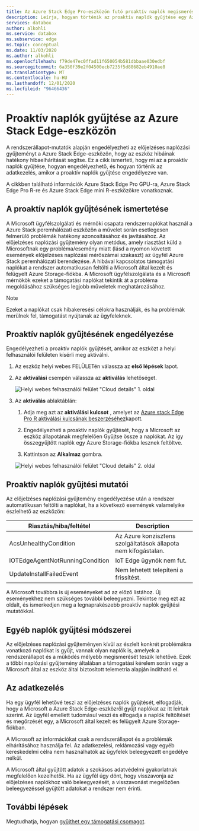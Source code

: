 ```yaml
---
title: Az Azure Stack Edge Pro-eszközön futó proaktív naplók megismerése
description: Leírja, hogyan történik az proaktív naplók gyűjtése egy Azure Stack Edge Pro-eszközön.
services: databox
author: alkohli
ms.service: databox
ms.subservice: edge
ms.topic: conceptual
ms.date: 11/03/2020
ms.author: alkohli
ms.openlocfilehash: f79de47ec0ffad11f650054b581dbbaae030edbf
ms.sourcegitcommit: 6a350f39e2f04500ecb7235f5d88682eb4910ae8
ms.translationtype: MT
ms.contentlocale: hu-HU
ms.lasthandoff: 12/01/2020
ms.locfileid: "96466436"
---
```

# <a name="proactive-log-collection-on-your-azure-stack-edge-device"></a>Proaktív naplók gyűjtése az Azure Stack Edge-eszközön

A rendszerállapot-mutatók alapján engedélyezheti az előjelzéses naplózási gyűjteményt a Azure Stack Edge-eszközön, hogy az eszköz hibáinak hatékony hibaelhárítását segítse. Ez a cikk ismerteti, hogy mi az a proaktív naplók gyűjtése, hogyan engedélyezhető, és hogyan történik az adatkezelés, amikor a proaktív naplók gyűjtése engedélyezve van.
   
A cikkben található információk Azure Stack Edge Pro GPU-ra, Azure Stack Edge Pro R-re és Azure Stack Edge mini R-eszközökre vonatkoznak.

## <a name="about-proactive-log-collection"></a>A proaktív naplók gyűjtésének ismertetése

A Microsoft ügyfélszolgálati és mérnöki csapata rendszernaplókat használ a Azure Stack peremhálózati eszközön a művelet során esetlegesen felmerülő problémák hatékony azonosításához és javításához. Az előjelzéses naplózási gyűjtemény olyan metódus, amely riasztást küld a Microsoftnak egy probléma/esemény miatt (lásd a nyomon követett események előjelzéses naplózási mérőszámai szakaszt) az ügyfél Azure Stack peremhálózati berendezése. A hibával kapcsolatos támogatási naplókat a rendszer automatikusan feltölti a Microsoft által kezelt és felügyelt Azure Storage-fiókba. A Microsoft ügyfélszolgálata és a Microsoft mérnökök ezeket a támogatási naplókat tekintik át a probléma megoldásához szükséges legjobb műveletek meghatározásához.    

> [!NOTE]
> Ezeket a naplókat csak hibakeresési célokra használják, és ha problémák merülnek fel, támogatást nyújtanak az ügyfeleknek. 


## <a name="enabling-proactive-log-collection"></a>Proaktív naplók gyűjtésének engedélyezése

Engedélyezheti a proaktív naplók gyűjtését, amikor az eszközt a helyi felhasználói felületen kísérli meg aktiválni. 

1. Az eszköz helyi webes FELÜLETén válassza az **első lépések** lapot.
2. Az **aktiválási** csempén válassza az **aktiválás** lehetőséget. 

    ![Helyi webes felhasználói felület "Cloud details" 1. oldal](./media/azure-stack-edge-pro-r-deploy-activate/activate-1.png)
    
3. Az **aktiválás** ablaktáblán:
    1. Adja meg azt az **aktiválási kulcsot** , amelyet az [Azure stack Edge Pro R aktiválási kulcsának beszerzéséhez](azure-stack-edge-pro-r-deploy-prep.md#get-the-activation-key)kapott.

    1. Engedélyezheti a proaktív naplók gyűjtését, hogy a Microsoft az eszköz állapotának megfelelően Gyűjtse össze a naplókat. Az így összegyűjtött naplók egy Azure Storage-fiókba lesznek feltöltve.
    
    1. Kattintson az **Alkalmaz** gombra.

    ![Helyi webes felhasználói felület "Cloud details" 2. oldal](./media/azure-stack-edge-pro-r-deploy-activate/activate-2.png)



## <a name="proactive-log-collection-indicators"></a>Proaktív naplók gyűjtési mutatói

Az előjelzéses naplózási gyűjtemény engedélyezése után a rendszer automatikusan feltölti a naplókat, ha a következő események valamelyike észlelhető az eszközön:  


|Riasztás/hiba/feltétel  |Description  |
|---------|---------|
|AcsUnhealthyCondition     |Az Azure konzisztens szolgáltatások állapota nem kifogástalan.         |
|IOTEdgeAgentNotRunningCondition      |IoT Edge ügynök nem fut.         |
|UpdateInstallFailedEvent | Nem lehetett telepíteni a frissítést.        |

 
A Microsoft továbbra is új eseményeket ad az előző listához. Új eseményekhez nem szükséges további beleegyezni. Tekintse meg ezt az oldalt, és ismerkedjen meg a legnaprakészebb proaktív naplók gyűjtési mutatókkal.    
 

## <a name="other-log-collection-methods"></a>Egyéb naplók gyűjtési módszerei

Az előjelzéses naplózási gyűjteményen kívül az észlelt konkrét problémákra vonatkozó naplókat is gyűjt, vannak olyan naplók is, amelyek a rendszerállapot és a működés mélyebb megismerését teszik lehetővé. Ezek a többi naplózási gyűjtemény általában a támogatási kérelem során vagy a Microsoft által az eszköz által biztosított telemetria alapján indítható el.  

## <a name="handling-data"></a>Az adatkezelés

Ha egy ügyfél lehetővé teszi az előjelzéses naplók gyűjtését, elfogadják, hogy a Microsoft a Azure Stack Edge-eszközről gyűjt naplókat az itt leírtak szerint. Az ügyfél emellett tudomásul veszi és elfogadja a naplók feltöltését és megőrzését egy, a Microsoft által kezelt és felügyelt Azure Storage-fiókban.

A Microsoft az információkat csak a rendszerállapot és a problémák elhárításához használja fel. Az adatkezelési, reklámozási vagy egyéb kereskedelmi célra nem használhatók az ügyfelek beleegyezett engedélye nélkül. 

A Microsoft által gyűjtött adatok a szokásos adatvédelmi gyakorlatnak megfelelően kezelhetők. Ha az ügyfél úgy dönt, hogy visszavonja az előjelzéses naplókhoz való beleegyezését, a visszavonást megelőzően beleegyezéssel gyűjtött adatokat a rendszer nem érinti.

## <a name="next-steps"></a>További lépések

Megtudhatja, hogyan [gyűjthet egy támogatási csomagot](azure-stack-edge-gpu-troubleshoot.md#collect-support-package).